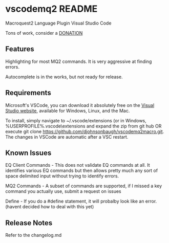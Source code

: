 # vscodemq2 README
Macroquest2 Language Plugin Visual Studio Code

Tons of work, consider a [DONATION](https://www.paypal.com/cgi-bin/webscr?cmd=_donations&business=XP8Y6YRUAQJZ4&currency_code=USD&source=url)

## Features
Highlighting for most MQ2 commands. It is very aggressive at finding errors. 

Autocomplete is in the works, but not ready for release.
## Requirements
Microsoft's VSCode, you can download it absolutely free on the [Visual Studio website](https://code.visualstudio.com/Download), available for Windows, Linux, and the Mac.

To install, simply navigate to ~/.vscode/extensions (or in Windows, %USERPROFILE%\.vscode\extensions and expand the zip from git hub OR execute git clone https://github.com/djohnsonbaugh/vscodemq2macro.git. The changes in VSCode are automatic after a VSC restart.

## Known Issues
EQ Client Commands - This does not validate EQ commands at all. It identifies various EQ commands but then allows pretty much any sort of space delimited input without trying to identify errors.

MQ2 Commands - A subset of commands are supported, if I missed a key command you actually use, submit a request on issues 

Define - If you do a #define statement, it will probalby look like an error. (havent decided how to deal with this yet)

## Release Notes
Refer to the changelog.md